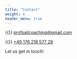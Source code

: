 ```yaml
---
title: "Contact"
weight: 4
header_menu: true
---
```


{{<icon class="fa fa-envelope">}}&nbsp;[profsailcoaching@gmail.com]()

{{<icon class="fa fa-phone">}}&nbsp;[+49 176 218 577 28]()

Let us get in touch!
